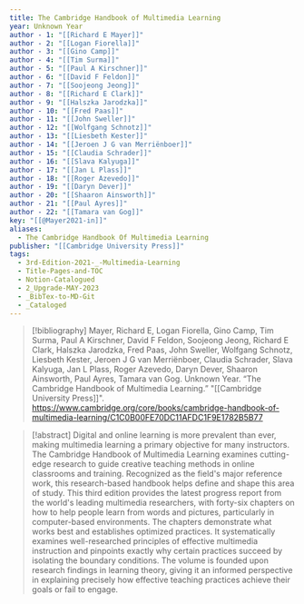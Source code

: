 ```yaml
---
title: The Cambridge Handbook of Multimedia Learning
year: Unknown Year
author - 1: "[[Richard E Mayer]]"
author - 2: "[[Logan Fiorella]]"
author - 3: "[[Gino Camp]]"
author - 4: "[[Tim Surma]]"
author - 5: "[[Paul A Kirschner]]"
author - 6: "[[David F Feldon]]"
author - 7: "[[Soojeong Jeong]]"
author - 8: "[[Richard E Clark]]"
author - 9: "[[Halszka Jarodzka]]"
author - 10: "[[Fred Paas]]"
author - 11: "[[John Sweller]]"
author - 12: "[[Wolfgang Schnotz]]"
author - 13: "[[Liesbeth Kester]]"
author - 14: "[[Jeroen J G van Merriënboer]]"
author - 15: "[[Claudia Schrader]]"
author - 16: "[[Slava Kalyuga]]"
author - 17: "[[Jan L Plass]]"
author - 18: "[[Roger Azevedo]]"
author - 19: "[[Daryn Dever]]"
author - 20: "[[Shaaron Ainsworth]]"
author - 21: "[[Paul Ayres]]"
author - 22: "[[Tamara van Gog]]"
key: "[[@Mayer2021-in]]"
aliases:
  - The Cambridge Handbook Of Multimedia Learning
publisher: "[[Cambridge University Press]]"
tags:
  - 3rd-Edition-2021-_-Multimedia-Learning
  - Title-Pages-and-TOC
  - Notion-Catalogued
  - 2_Upgrade-MAY-2023
  - _BibTex-to-MD-Git
  - _Cataloged
---
```


> [!bibliography]
> Mayer, Richard E, Logan Fiorella, Gino Camp, Tim Surma, Paul A Kirschner, David F Feldon, Soojeong Jeong, Richard E Clark, Halszka Jarodzka, Fred Paas, John Sweller, Wolfgang Schnotz, Liesbeth Kester, Jeroen J G van Merriënboer, Claudia Schrader, Slava Kalyuga, Jan L Plass, Roger Azevedo, Daryn Dever, Shaaron Ainsworth, Paul Ayres, Tamara van Gog. Unknown Year. “The Cambridge Handbook of Multimedia Learning.” "[[Cambridge University Press]]". https://www.cambridge.org/core/books/cambridge-handbook-of-multimedia-learning/C1C0B00FE70DC11AFDC1F9E1782B5B77

> [!abstract]
> Digital and online learning is more prevalent than ever, making multimedia learning a primary objective for many instructors. The Cambridge Handbook of Multimedia Learning examines cutting-edge research to guide creative teaching methods in online classrooms and training. Recognized as the field's major reference work, this research-based handbook helps define and shape this area of study. This third edition provides the latest progress report from the world's leading multimedia researchers, with forty-six chapters on how to help people learn from words and pictures, particularly in computer-based environments. The chapters demonstrate what works best and establishes optimized practices. It systematically examines well-researched principles of effective multimedia instruction and pinpoints exactly why certain practices succeed by isolating the boundary conditions. The volume is founded upon research findings in learning theory, giving it an informed perspective in explaining precisely how effective teaching practices achieve their goals or fail to engage.